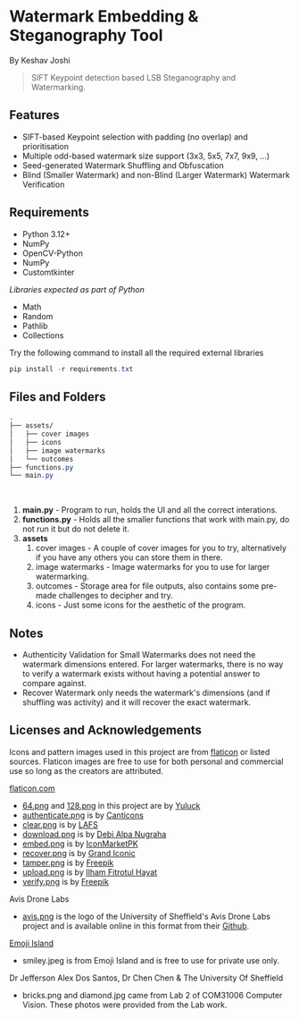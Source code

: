 # Watermark Embedding & Steganography Tool
By Keshav Joshi
> SIFT Keypoint detection based LSB Steganography and Watermarking.

## Features
- SIFT-based Keypoint selection with padding (no overlap) and prioritisation
- Multiple odd-based watermark size support (3x3, 5x5, 7x7, 9x9, ...)
- Seed-generated Watermark Shuffling and Obfuscation
- Blind (Smaller Watermark) and non-Blind (Larger Watermark) Watermark Verification

## Requirements
- Python 3.12+
- NumPy
- OpenCV-Python
- NumPy
- Customtkinter

*Libraries expected as part of Python*
- Math
- Random
- Pathlib
- Collections


Try the following command to install all the required external libraries
```ps1
pip install -r requirements.txt
```

## Files and Folders
```css
.
├── assets/
│   ├── cover images
│   ├── icons
│   ├── image watermarks
│   └── outcomes
├── functions.py
└── main.py
```
<br>

1. **main.py** - Program to run, holds the UI and all the correct interations.
2. **functions.py** - Holds all the smaller functions that work with main.py, do not run it but do not delete it.
3. **assets** 
    1. cover images - A couple of cover images for you to try, alternatively if you have any others you can store them in there.
    2. image watermarks - Image watermarks for you to use for larger watermarking.
    3. outcomes - Storage area for file outputs, also contains some pre-made challenges to decipher and try.
    4. icons - Just some icons for the aesthetic of the program.

## Notes
- Authenticity Validation for Small Watermarks does not need the watermark dimensions entered. For larger watermarks, there is no way to verify a watermark exists without having a potential answer to compare against.
- Recover Watermark only needs the watermark's dimensions (and if shuffling was activity) and it will recover the exact watermark.

## Licenses and Acknowledgements
Icons and pattern images used in this project are from [flaticon](https://www.flaticon.com) or listed sources. Flaticon images are free to use for both personal and commercial use so long as the creators are attributed.

[flaticon.com](https://www.flaticon.com)
- [64.png](https://www.flaticon.com/free-icon/decoration_11197666?related_id=11197666&origin=pack) and [128.png](https://www.flaticon.com/free-icon/decoration_11197666?related_id=11197666&origin=pack) in this project are by [Yuluck](https://www.flaticon.com/authors/yuluck)
- [authenticate.png](https://www.flaticon.com/free-icon/authenticity_10645781?term=authenticate&page=1&position=3&origin=search&related_id=10645781) is by [Canticons](https://www.flaticon.com/authors/canticons)
- [clear.png](https://www.flaticon.com/free-icon/broom_9742093?term=clear&page=1&position=1&origin=search&related_id=9742093) is by [LAFS](https://www.flaticon.com/authors/lafs)
- [download.png](https://www.flaticon.com/free-icon/download_2989976?term=download&page=1&position=3&origin=search&related_id=2989976) is by [Debi Alpa Nugraha](https://www.flaticon.com/authors/debi-alpa-nugraha)
- [embed.png](https://www.flaticon.com/free-icon/embed_11798116?term=embed&page=1&position=2&origin=search&related_id=11798116) is by [IconMarketPK](https://www.flaticon.com/authors/iconmarketpk)
- [recover.png](https://www.flaticon.com/free-icon/recover_11819057?term=recover&page=1&position=3&origin=search&related_id=11819057) is by [Grand Iconic](https://www.flaticon.com/authors/grand-iconic)
- [tamper.png](https://www.flaticon.com/free-icon/elections_5978623?term=tamper&page=1&position=1&origin=search&related_id=5978623) is by [Freepik](https://www.flaticon.com/authors/freepik)
- [upload.png](https://www.flaticon.com/free-icon/upload_3097412?term=upload&page=1&position=1&origin=search&related_id=3097412) is by [Ilham Fitrotul Hayat](https://www.flaticon.com/authors/ilham-fitrotul-hayat)
- [verify.png](https://www.flaticon.com/free-icon/check-mark_1442912?term=verify&page=1&position=15&origin=search&related_id=1442912) is by [Freepik](https://www.flaticon.com/authors/freepik)

Avis Drone Labs
- [avis.png](https://www.google.com/imgres?q=avis%20drone%20labs%20icon&imgurl=https%3A%2F%2Favatars.githubusercontent.com%2Fu%2F176430526%3Fs%3D280%26v%3D4&imgrefurl=https%3A%2F%2Fgithub.com%2Favis-Drone-Labs%2F&docid=_uBGRzsCPKm-DM&tbnid=K1rOlVkiAE69oM&vet=12ahUKEwj6guCEt7SNAxUSTkEAHQIMAVgQM3oECBEQAA..i&w=280&h=280&hcb=2&ved=2ahUKEwj6guCEt7SNAxUSTkEAHQIMAVgQM3oECBEQAA) is the logo of the University of Sheffield's Avis Drone Labs project and is available online in this format from their [Github](https://github.com/avis-Drone-Labs/).

[Emoji Island](https://emojiisland.com/products/big-smiling-iphone-emoji-image)
- smiley.jpeg is from Emoji Island and is free to use for private use only.

Dr Jefferson Alex Dos Santos, Dr Chen Chen & The University Of Sheffield
- bricks.png and diamond.jpg came from Lab 2 of COM31006 Computer Vision. These photos were provided from the Lab work. 








